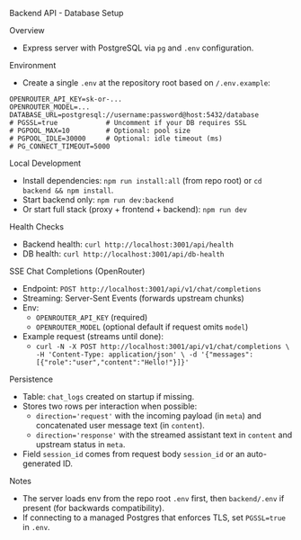 Backend API - Database Setup

Overview
- Express server with PostgreSQL via `pg` and `.env` configuration.

Environment
- Create a single `.env` at the repository root based on `/.env.example`:

```
OPENROUTER_API_KEY=sk-or-...
OPENROUTER_MODEL=...
DATABASE_URL=postgresql://username:password@host:5432/database
# PGSSL=true            # Uncomment if your DB requires SSL
# PGPOOL_MAX=10         # Optional: pool size
# PGPOOL_IDLE=30000     # Optional: idle timeout (ms)
# PG_CONNECT_TIMEOUT=5000
```

Local Development
- Install dependencies: `npm run install:all` (from repo root) or `cd backend && npm install`.
- Start backend only: `npm run dev:backend`
- Or start full stack (proxy + frontend + backend): `npm run dev`

Health Checks
- Backend health: `curl http://localhost:3001/api/health`
- DB health: `curl http://localhost:3001/api/db-health`

SSE Chat Completions (OpenRouter)
- Endpoint: `POST http://localhost:3001/api/v1/chat/completions`
- Streaming: Server-Sent Events (forwards upstream chunks)
- Env:
  - `OPENROUTER_API_KEY` (required)
  - `OPENROUTER_MODEL` (optional default if request omits `model`)
- Example request (streams until done):
  - `curl -N -X POST http://localhost:3001/api/v1/chat/completions \
     -H 'Content-Type: application/json' \
     -d '{"messages":[{"role":"user","content":"Hello!"}]}'`

Persistence
- Table: `chat_logs` created on startup if missing.
- Stores two rows per interaction when possible:
  - `direction='request'` with the incoming payload (in `meta`) and concatenated user message text (in `content`).
  - `direction='response'` with the streamed assistant text in `content` and upstream status in `meta`.
- Field `session_id` comes from request body `session_id` or an auto-generated ID.


Notes
- The server loads env from the repo root `.env` first, then `backend/.env` if present (for backwards compatibility).
- If connecting to a managed Postgres that enforces TLS, set `PGSSL=true` in `.env`.

